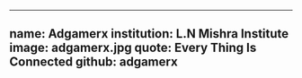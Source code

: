 ---
name: Adgamerx 
institution: L.N Mishra Institute
image: adgamerx.jpg
quote: Every Thing Is Connected
github: adgamerx
------
